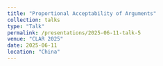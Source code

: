 ```yaml
---
title: "Proportional Acceptability of Arguments"
collection: talks
type: "Talk"
permalink: /presentations/2025-06-11-talk-5
venue: "CLAR 2025"
date: 2025-06-11
location: "China"
---
```


<!-- This is a description of your talk, which is a markdown files that can be all markdown-ified like any other post. Yay markdown! -->
